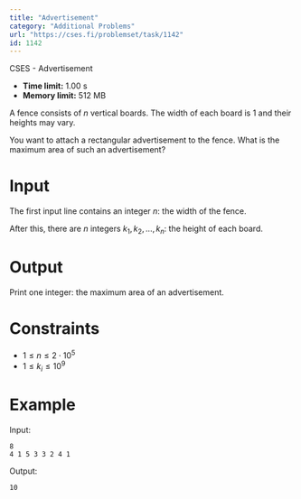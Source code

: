 ```yaml
---
title: "Advertisement"
category: "Additional Problems"
url: "https://cses.fi/problemset/task/1142"
id: 1142
---
```


CSES - Advertisement

  * **Time limit:** 1.00 s
  * **Memory limit:** 512 MB

A fence consists of $n$ vertical boards. The width of each board is 1 and
their heights may vary.

You want to attach a rectangular advertisement to the fence. What is the
maximum area of such an advertisement?

# Input

The first input line contains an integer $n$: the width of the fence.

After this, there are $n$ integers $k_1,k_2,\ldots,k_n$: the height of each
board.

# Output

Print one integer: the maximum area of an advertisement.

# Constraints

  * $1 \le n \le 2 \cdot 10^5$
  * $1 \le k_i \le 10^9$

# Example

Input:

    
    
    8
    4 1 5 3 3 2 4 1
    

Output:

    
    
    10
    

